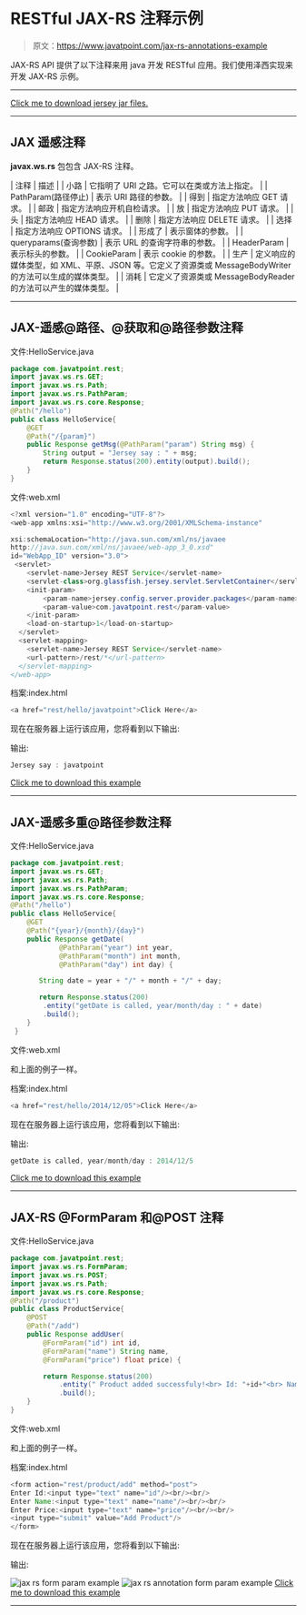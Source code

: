 # RESTful JAX-RS 注释示例

> 原文：<https://www.javatpoint.com/jax-rs-annotations-example>

JAX-RS API 提供了以下注释来用 java 开发 RESTful 应用。我们使用泽西实现来开发 JAX-RS 示例。

* * *

[Click me to download jersey jar files.](https://static.javatpoint.com/webservicepages/download/jerseyjars.zip)

* * *

## JAX 遥感注释

**javax.ws.rs** 包包含 JAX-RS 注释。

| 注释 | 描述 |
| 小路 | 它指明了 URI 之路。它可以在类或方法上指定。 |
| PathParam(路径停止) | 表示 URI 路径的参数。 |
| 得到 | 指定方法响应 GET 请求。 |
| 邮政 | 指定方法响应开机自检请求。 |
| 放 | 指定方法响应 PUT 请求。 |
| 头 | 指定方法响应 HEAD 请求。 |
| 删除 | 指定方法响应 DELETE 请求。 |
| 选择 | 指定方法响应 OPTIONS 请求。 |
| 形成了 | 表示窗体的参数。 |
| queryparams(查询参数) | 表示 URL 的查询字符串的参数。 |
| HeaderParam | 表示标头的参数。 |
| CookieParam | 表示 cookie 的参数。 |
| 生产 | 定义响应的媒体类型，如 XML、平原、JSON 等。它定义了资源类或 MessageBodyWriter 的方法可以生成的媒体类型。 |
| 消耗 | 它定义了资源类或 MessageBodyReader 的方法可以产生的媒体类型。 |

* * *

## JAX-遥感@路径、@获取和@路径参数注释

文件:HelloService.java

```java
package com.javatpoint.rest;
import javax.ws.rs.GET;
import javax.ws.rs.Path;
import javax.ws.rs.PathParam;
import javax.ws.rs.core.Response;
@Path("/hello")
public class HelloService{
 	@GET
	@Path("/{param}")
	public Response getMsg(@PathParam("param") String msg) {
 		String output = "Jersey say : " + msg;
 		return Response.status(200).entity(output).build();
 	}
}

```

文件:web.xml

```java
<?xml version="1.0" encoding="UTF-8"?>
<web-app xmlns:xsi="http://www.w3.org/2001/XMLSchema-instance" 

xsi:schemaLocation="http://java.sun.com/xml/ns/javaee 
http://java.sun.com/xml/ns/javaee/web-app_3_0.xsd" 
id="WebApp_ID" version="3.0">
 <servlet>
    <servlet-name>Jersey REST Service</servlet-name>
    <servlet-class>org.glassfish.jersey.servlet.ServletContainer</servlet-class>
    <init-param>
        <param-name>jersey.config.server.provider.packages</param-name>
        <param-value>com.javatpoint.rest</param-value>
    </init-param>
    <load-on-startup>1</load-on-startup>
  </servlet>
  <servlet-mapping>
    <servlet-name>Jersey REST Service</servlet-name>
    <url-pattern>/rest/*</url-pattern>
  </servlet-mapping>
</web-app> 

```

档案:index.html

```java
<a href="rest/hello/javatpoint">Click Here</a>

```

现在在服务器上运行该应用，您将看到以下输出:

输出:

```java
Jersey say : javatpoint 

```

[Click me to download this example](https://static.javatpoint.com/webservicepages/download/restfuljerseypath.zip)

* * *

## JAX-遥感多重@路径参数注释

文件:HelloService.java

```java
package com.javatpoint.rest;
import javax.ws.rs.GET;
import javax.ws.rs.Path;
import javax.ws.rs.PathParam;
import javax.ws.rs.core.Response;
@Path("/hello")
public class HelloService{
 	@GET
	@Path("{year}/{month}/{day}")
	public Response getDate(
			@PathParam("year") int year,
			@PathParam("month") int month, 
			@PathParam("day") int day) {

	   String date = year + "/" + month + "/" + day;

	   return Response.status(200)
		.entity("getDate is called, year/month/day : " + date)
		.build();
 	}
 }

```

文件:web.xml

和上面的例子一样。

档案:index.html

```java
<a href="rest/hello/2014/12/05">Click Here</a>

```

现在在服务器上运行该应用，您将看到以下输出:

输出:

```java
getDate is called, year/month/day : 2014/12/5

```

[Click me to download this example](https://static.javatpoint.com/webservicepages/download/restfuljerseypathparam.zip)

* * *

## JAX-RS @FormParam 和@POST 注释

文件:HelloService.java

```java
package com.javatpoint.rest;
import javax.ws.rs.FormParam;
import javax.ws.rs.POST;
import javax.ws.rs.Path;
import javax.ws.rs.core.Response;
@Path("/product")
public class ProductService{
 	@POST
 	@Path("/add")
	public Response addUser(
		@FormParam("id") int id,
		@FormParam("name") String name,
		@FormParam("price") float price) {

		return Response.status(200)
			.entity(" Product added successfuly!<br> Id: "+id+"<br> Name: " + name+"<br> Price: "+price)
			.build();
 	}
}

```

文件:web.xml

和上面的例子一样。

档案:index.html

```java
<form action="rest/product/add" method="post">
Enter Id:<input type="text" name="id"/><br/><br/>
Enter Name:<input type="text" name="name"/><br/><br/>
Enter Price:<input type="text" name="price"/><br/><br/>
<input type="submit" value="Add Product"/>
</form>

```

现在在服务器上运行该应用，您将看到以下输出:

输出:

![jax rs form param example](../img/05277612827285f9cdd9567da05b6cde.png)
![jax rs annotation form param example](../img/da76b37b6a02608092cd531b32906763.png)
[Click me to download this example](https://static.javatpoint.com/webservicepages/download/restfuljerseyformparam.zip)

* * *